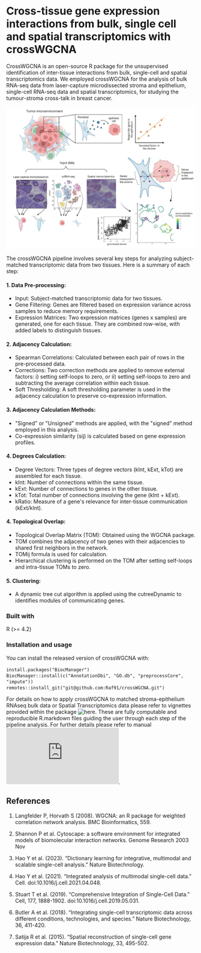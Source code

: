 # Cross-tissue gene expression interactions from bulk, single cell and spatial transcriptomics with crossWGCNA

CrossWGCNA is an open-source R package for the unsupervised identification of inter-tissue interactions from bulk, single-cell and spatial transcriptomics data. 
We employed crossWGCNA for the analysis of bulk RNA-seq data from laser-capture microdissected stroma and epithelium, single-cell RNA-seq data and spatial transcriptomics, for studying the tumour-stroma cross-talk in breast cancer.

![alt text](https://github.com/Raf91/crossWGCNA/blob/main/Graphical_Abstract.png)

The crossWGCNA pipeline involves several key steps for analyzing subject-matched transcriptomic data from two tissues. Here is a summary of each step:

####  1. Data Pre-processing:
- Input: Subject-matched transcriptomic data for two tissues.
- Gene Filtering: Genes are filtered based on expression variance across samples to reduce memory requirements.
- Expression Matrices: Two expression matrices (genes x samples) are generated, one for each tissue. They are combined row-wise, with added labels to distinguish tissues.

#### 2. Adjacency Calculation:
- Spearman Correlations: Calculated between each pair of rows in the pre-processed data.
- Corrections: Two correction methods are applied to remove external factors: i) setting self-loops to zero, or ii) setting self-loops to zero and subtracting the average correlation within each tissue.
- Soft Thresholding: A soft thresholding parameter is used in the adjacency calculation to preserve co-expression information.

#### 3. Adjacency Calculation Methods:
- "Signed" or "Unsigned" methods are applied, with the "signed" method employed in this analysis.
- Co-expression similarity (sij) is calculated based on gene expression profiles.

#### 4. Degrees Calculation:
- Degree Vectors: Three types of degree vectors (kInt, kExt, kTot) are assembled for each tissue.
- kInt: Number of connections within the same tissue.
- kExt: Number of connections to genes in the other tissue.
- kTot: Total number of connections involving the gene (kInt + kExt).
- kRatio: Measure of a gene's relevance for inter-tissue communication (kExt/kInt).

#### 4. Topological Overlap:
- Topological Overlap Matrix (TOM): Obtained using the WGCNA package.
- TOM combines the adjacency of two genes with their adjacencies to shared first neighbors in the network.
- TOMij formula is used for calculation.
- Hierarchical clustering is performed on the TOM after setting self-loops and intra-tissue TOMs to zero.

#### 5. Clustering:
- A dynamic tree cut algorithm is applied using the cutreeDynamic to identifies modules of communicating genes.

### Built with 

R (>= 4.2)

### Installation and usage

You can install the released version of crossWGCNA with:

```
install.packages("BiocManager")
BiocManager::install(c("AnnotationDbi", "GO.db", "preprocessCore", "impute"))
remotes::install_git("git@github.com:Raf91/crossWGCNA.git")
```

For details on how to apply crossWGCNA to matched stroma-epithelium RNAseq bulk data or Spatial Transcriptomics data please refer to vignettes provided within the package ![here](https://github.com/Raf91/crossWGCNA/blob/main/vignettes/). 
These are fully computable and reproducible R.markdown files guiding the user through each step of the pipeline analysis. For further details please refer to manual ![here](https://github.com/Raf91/crossWGCNA/blob/main/man/crossWGCNA_manual.pdf).

## References

1. Langfelder P, Horvath S (2008). WGCNA: an R package for weighted correlation network analysis. BMC Bioinformatics, 559.

3. Shannon P et al. Cytoscape: a software environment for integrated models of biomolecular interaction networks.
Genome Research 2003 Nov

4. Hao Y et al. (2023). “Dictionary learning for integrative, multimodal and scalable single-cell analysis.” Nature Biotechnology. 

5. Hao Y et al. (2021). “Integrated analysis of multimodal single-cell data.” Cell. doi:10.1016/j.cell.2021.04.048.

6. Stuart T et al. (2019). “Comprehensive Integration of Single-Cell Data.” Cell, 177, 1888-1902. doi:10.1016/j.cell.2019.05.031.
    
7. Butler A et al. (2018). “Integrating single-cell transcriptomic data across different conditions, technologies, and species.” Nature Biotechnology, 36, 411-420.

8. Satija R et al. (2015). “Spatial reconstruction of single-cell gene expression data.” Nature Biotechnology, 33, 495-502. 

